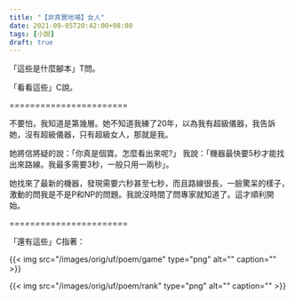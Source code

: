 ```yaml
---
title: "【非真實地場】女人"
date: 2021-09-05T20:42:00+08:00
tags: [小說]
draft: true
---
```


「這些是什麼腳本」T問。

「看看這些」C說。

=*=*=*=*=*=*=*=*=*=*=*=*=*=*=*=*=*=*=*=*=*=*=

不要怕，我知道是第幾層。她不知道我練了20年，以為我有超級儀器，我告訴她，沒有超級儀器，只有超級女人，那就是我。  

她將信將疑的說：「你真是個寶。怎麼看出來呢?」 我說：「機器最快要5秒才能找出來路線。我最多需要3秒，一般只用一兩秒」。  

她找來了最新的機器，發現需要六秒甚至七秒，而且路線很長，一臉驚呆的樣子，激動的問我是不是P和NP的問題。我說沒時間了問專家就知道了。這才順利開始。

=*=*=*=*=*=*=*=*=*=*=*=*=*=*=*=*=*=*=*=*=*=*=

「還有這些」C指著：

{{< img src="/images/orig/uf/poem/game" type="png" alt="" caption="" >}}

{{< img src="/images/orig/uf/poem/rank" type="png" alt="" caption="" >}}